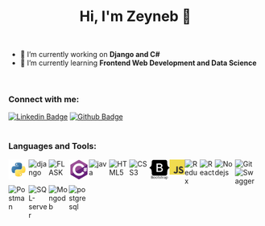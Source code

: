 
<h1 align="center">Hi, I'm Zeyneb 👋</h1>

<br />

- 🔭 I’m currently working on **Django and C#**
- 🌱 I’m currently learning **Frontend Web Development and Data Science**  

<br />

<h3 align="left">Connect with me:</h3>

[![Linkedin Badge](https://img.shields.io/badge/LinkedIn-0077B5?style=for-the-badge&logo=linkedin&logoColor=white)](https://www.linkedin.com/in/zeynep-esra-%C3%B6zt%C3%BCrk-aab75b1a2/)   [![Github Badge](https://img.shields.io/badge/GitHub-100000?style=for-the-badge&logo=github&logoColor=white)](https://github.com/zeynebesra/)   
<br />

<h3 align="left">Languages and Tools:</h3>

<img align="left" alt="Python" width="40px" src="https://raw.githubusercontent.com/github/explore/cebd63002168a05a6a642f309227eefeccd92950/topics/python/python.png" />
<img align="left" alt="django" width="40px" src="https://avatars.githubusercontent.com/u/27804?s=200&v=4" />
<img align="left" alt="FLASK" width="40px" src="https://banner2.cleanpng.com/20180508/qyw/kisspng-flask-python-web-framework-web-application-tutoria-5af1dbb70b6430.1030595115257998630467.jpg" />
<img align="left" alt="csharp" width="40px" src="https://raw.githubusercontent.com/devicons/devicon/master/icons/csharp/csharp-original.svg"  />
 <img align="left"  alt="java" width="40px" src="https://cdn.icon-icons.com/icons2/2415/PNG/512/java_original_wordmark_logo_icon_146459.png" />
<img align="left" alt="HTML5" width="40px" src="https://cdn.icon-icons.com/icons2/2415/PNG/512/html_original_wordmark_logo_icon_146478.png" />
<img align="left" alt="CSS3" width="40px" src="https://cdn.icon-icons.com/icons2/2415/PNG/512/css_original_wordmark_logo_icon_146576.png" />
<img align="left" alt="bootstrap" width="40px" src="https://raw.githubusercontent.com/devicons/devicon/master/icons/bootstrap/bootstrap-plain-wordmark.svg" />
<img align="left" alt="JavaScript" width="30px" src="https://raw.githubusercontent.com/github/explore/80688e429a7d4ef2fca1e82350fe8e3517d3494d/topics/javascript/javascript.png" />
<img align="left" alt="Redux" width="30px" src="https://pics.freeicons.io/uploads/icons/png/9818154791551942292-512.png" />
<img align="left" alt="React" width="30px" src="https://cdn.icon-icons.com/icons2/2415/PNG/512/react_original_wordmark_logo_icon_146375.png" />
<img align="left" alt="Nodejs" width="40px" src="https://cdn.icon-icons.com/icons2/2415/PNG/512/nodejs_original_wordmark_logo_icon_146412.png" />
<img align="left" alt="Git" width="40px" src="https://cdn.icon-icons.com/icons2/2415/PNG/512/git_original_wordmark_logo_icon_146510.png" />
<img align="left" alt="Swagger" width="40px" src="https://cdn.icon-icons.com/icons2/2107/PNG/512/file_type_swagger_icon_130134.png" />

<img align="left" alt="Postman" width="40px" src="https://user-images.githubusercontent.com/7853266/44114706-9c72dd08-9fd1-11e8-8d9d-6d9d651c75ad.png" />
<img align="left" alt="SQL-server" width="40px" src="https://cdn-icons-png.flaticon.com/512/5968/5968409.png" />
<img align="left" alt="Mongodb" width="40px" src="https://cdn.icon-icons.com/icons2/2415/PNG/512/mongodb_original_wordmark_logo_icon_146425.png" />
<img align="left" alt="postgresql" width="40px" src="https://cdn.icon-icons.com/icons2/2415/PNG/512/postgresql_plain_wordmark_logo_icon_146390.png"   />


<!-- Languages and Tools link -->





